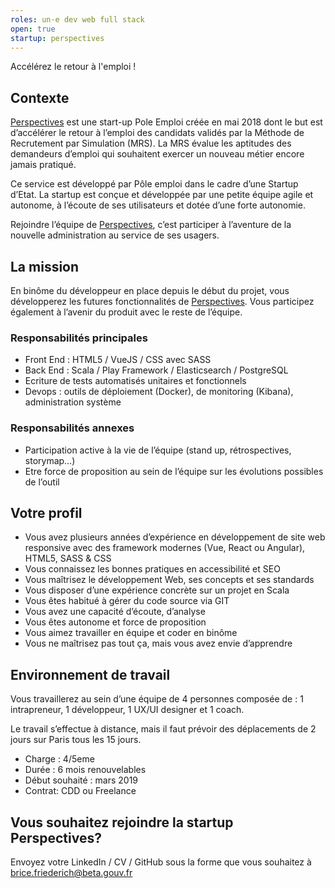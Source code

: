 ```yaml
---
roles: un·e dev web full stack
open: true
startup: perspectives
---
```


Accélérez le retour à l'emploi !

<!--more-->

## Contexte

[Perspectives](https://beta.gouv.fr/startups/perspectives.html) est une start-up Pole Emploi créée en mai 2018 dont le but est d’accélérer le retour à l’emploi des candidats validés par la Méthode de Recrutement par Simulation (MRS). La MRS évalue les aptitudes des demandeurs d’emploi qui souhaitent exercer un nouveau métier encore jamais pratiqué. 

Ce service est développé par Pôle emploi dans le cadre d’une Startup d’Etat. La startup est conçue et développée par une petite équipe agile et autonome, à l’écoute de ses utilisateurs et dotée d’une forte autonomie. 

Rejoindre l’équipe de [Perspectives](https://beta.gouv.fr/startups/perspectives.html), c’est participer à l’aventure de la nouvelle administration au service de ses usagers.


## La mission

En binôme du développeur en place depuis le début du projet, vous développerez les futures fonctionnalités de [Perspectives](https://beta.gouv.fr/startups/perspectives.html). Vous participez également à l’avenir du produit avec le reste de l’équipe.


### Responsabilités principales
- Front End : HTML5 / VueJS / CSS avec SASS
- Back End : Scala / Play Framework / Elasticsearch / PostgreSQL
- Ecriture de tests automatisés unitaires et fonctionnels
- Devops : outils de déploiement (Docker), de monitoring (Kibana), administration système


### Responsabilités annexes
- Participation active à la vie de l’équipe (stand up, rétrospectives, storymap…)
- Etre force de proposition au sein de l’équipe sur les évolutions possibles de l’outil


## Votre profil
- Vous avez plusieurs années d’expérience en développement de site web responsive avec des framework modernes (Vue, React ou Angular), HTML5, SASS & CSS
- Vous connaissez les bonnes pratiques en accessibilité et SEO
- Vous maîtrisez le développement Web, ses concepts et ses standards
- Vous disposer d’une expérience concrète sur un projet en Scala
- Vous êtes habitué à gérer du code source via GIT
- Vous avez une capacité d’écoute, d’analyse 
- Vous êtes autonome et force de proposition 
- Vous aimez travailler en équipe et coder en binôme
- Vous ne maîtrisez pas tout ça, mais vous avez envie d’apprendre


## Environnement de travail
Vous travaillerez au sein d’une équipe de 4 personnes composée de : 1 intrapreneur, 1 développeur, 1 UX/UI designer et 1 coach.

Le travail s’effectue à distance, mais il faut prévoir des déplacements de 2 jours sur Paris tous les 15 jours.

- Charge : 4/5eme
- Durée : 6 mois renouvelables
- Début souhaité : mars 2019
- Contrat: CDD ou Freelance


## Vous souhaitez rejoindre la startup Perspectives?
Envoyez votre LinkedIn / CV / GitHub sous la forme que vous souhaitez à [brice.friederich@beta.gouv.fr](mailto:brice.friederich@beta.gouv.fr)
